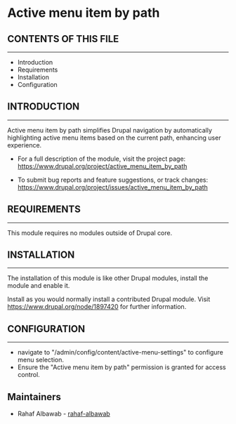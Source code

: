# Active menu item by path

## CONTENTS OF THIS FILE
---------------------

 * Introduction
 * Requirements
 * Installation
 * Configuration

## INTRODUCTION
------------

Active menu item by path simplifies Drupal navigation by automatically highlighting active menu items
based on the current path, enhancing user experience.

 * For a full description of the module, visit the project page:
   https://www.drupal.org/project/active_menu_item_by_path

 * To submit bug reports and feature suggestions, or track changes:
   https://www.drupal.org/project/issues/active_menu_item_by_path


## REQUIREMENTS
------------

This module requires no modules outside of Drupal core.


## INSTALLATION
------------

The installation of this module is like other Drupal modules,
install the module and enable it.


Install as you would normally install a contributed Drupal module.
Visit https://www.drupal.org/node/1897420 for further information.


## CONFIGURATION
-------------

- navigate to "/admin/config/content/active-menu-settings" to configure menu selection.
- Ensure the "Active menu item by path" permission is granted for access control.

## Maintainers

- Rahaf Albawab - [rahaf-albawab](https://www.drupal.org/u/rahaf-albawab)
